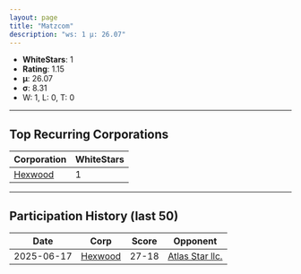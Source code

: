 ```yaml
---
layout: page
title: "Matzcom"
description: "ws: 1 μ: 26.07"
---
```

- **WhiteStars**: 1
- **Rating**: 1.15
- **μ**: 26.07  
- **σ**: 8.31
- W: 1, L: 0, T: 0

---

## Top Recurring Corporations

| Corporation | WhiteStars |
| --- | --- |
| [Hexwood](https://ws.tsl.rocks/corp/b10084235f689f555f99efd52d9d4ea86dabf662e57f64dd9d86bbdc31b9c3e1/) | 1 |

---

## Participation History (last 50)

| Date | Corp | Score | Opponent |
| --- | --- | --- | --- |
| 2025-06-17 | [Hexwood](https://ws.tsl.rocks/corp/b10084235f689f555f99efd52d9d4ea86dabf662e57f64dd9d86bbdc31b9c3e1/) | 27-18 | [Atlas Star llc\.](https://ws.tsl.rocks/corp/3de5259ba12509e4d02854f1414caacf3d0aaaf79f417b9d843ff20ca35863dd/) |